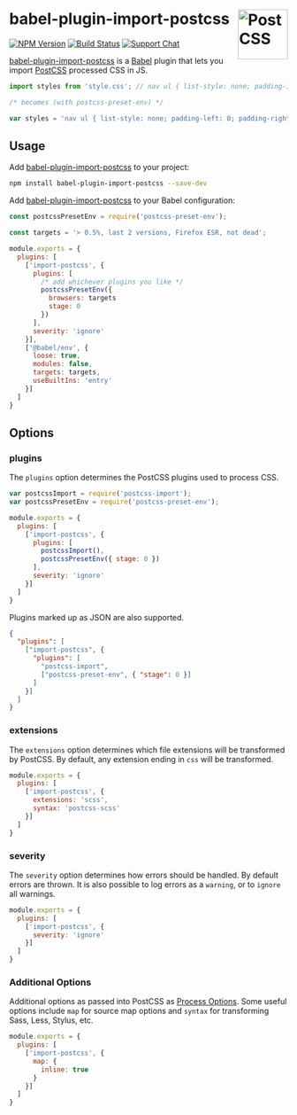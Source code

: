 # babel-plugin-import-postcss [<img src="https://postcss.github.io/postcss/logo.svg" alt="PostCSS" width="90" height="90" align="right">][postcss]

[![NPM Version][npm-img]][npm-url]
[![Build Status][cli-img]][cli-url]
[![Support Chat][git-img]][git-url]

[babel-plugin-import-postcss] is a [Babel] plugin that lets you import
[PostCSS] processed CSS in JS.

```js
import styles from 'style.css'; // nav ul { list-style: none; padding-inline: 0; }

/* becomes (with postcss-preset-env) */

var styles = 'nav ul { list-style: none; padding-left: 0; padding-right: 0; }';
```

## Usage

Add [babel-plugin-import-postcss] to your project:

```bash
npm install babel-plugin-import-postcss --save-dev
```

Add [babel-plugin-import-postcss] to your Babel configuration:

```js
const postcssPresetEnv = require('postcss-preset-env');

const targets = '> 0.5%, last 2 versions, Firefox ESR, not dead';

module.exports = {
  plugins: [
    ['import-postcss', {
      plugins: [
        /* add whichever plugins you like */
        postcssPresetEnv({
          browsers: targets
          stage: 0
        })
      ],
      severity: 'ignore'
    }],
    ['@babel/env', {
      loose: true,
      modules: false,
      targets: targets,
      useBuiltIns: 'entry'
    }]
  ]
}
```

## Options

### plugins

The `plugins` option determines the PostCSS plugins used to process CSS.

```js
var postcssImport = require('postcss-import');
var postcssPresetEnv = require('postcss-preset-env');

module.exports = {
  plugins: [
    ['import-postcss', {
      plugins: [
        postcssImport(),
        postcssPresetEnv({ stage: 0 })
      ],
      severity: 'ignore'
    }]
  ]
}
```

Plugins marked up as JSON are also supported.

```json
{
  "plugins": [
    ["import-postcss", {
      "plugins": [
        "postcss-import",
        ["postcss-preset-env", { "stage": 0 }]
      ]
    }]
  ]
}
```

### extensions

The `extensions` option determines which file extensions will be transformed
by PostCSS. By default, any extension ending in `css` will be transformed.

```js
module.exports = {
  plugins: [
    ['import-postcss', {
      extensions: 'scss',
      syntax: 'postcss-scss'
    }]
  ]
}
```

### severity

The `severity` option determines how errors should be handled. By default
errors are thrown. It is also possible to log errors as a `warning`, or to
`ignore` all warnings.

```js
module.exports = {
  plugins: [
    ['import-postcss', {
      severity: 'ignore'
    }]
  ]
}
```

### Additional Options

Additional options as passed into PostCSS as [Process Options]. Some useful
options include `map` for source map options and `syntax` for transforming
Sass, Less, Stylus, etc.

```js
module.exports = {
  plugins: [
    ['import-postcss', {
      map: {
        inline: true
      }
    }]
  ]
}
```

[cli-img]: https://img.shields.io/travis/csstools/babel-plugin-import-postcss.svg
[cli-url]: https://travis-ci.org/csstools/babel-plugin-import-postcss
[git-img]: https://img.shields.io/badge/support-chat-blue.svg
[git-url]: https://gitter.im/postcss/postcss
[npm-img]: https://img.shields.io/npm/v/babel-plugin-import-postcss.svg
[npm-url]: https://www.npmjs.com/package/babel-plugin-import-postcss

[Babel]: https://babeljs.io/
[PostCSS]: https://github.com/postcss/postcss
[Process Options]: http://api.postcss.org/global.html#processOptions
[babel-plugin-import-postcss]: https://github.com/csstools/babel-plugin-import-postcss
